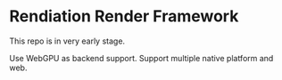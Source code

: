 # Rendiation Render Framework

This repo is in very early stage.

Use WebGPU as backend support. Support multiple native platform and web.
